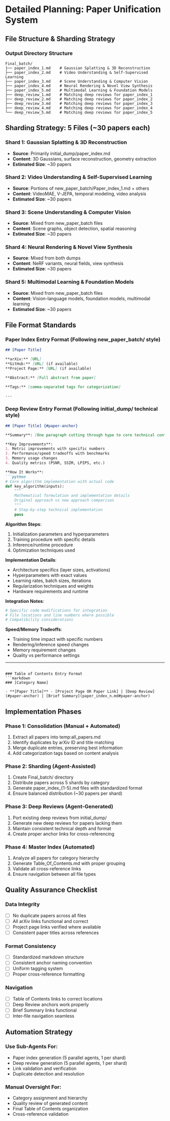 # Detailed Planning: Paper Unification System

## File Structure & Sharding Strategy

### Output Directory Structure
```
Final_batch/
├── paper_index_1.md    # Gaussian Splatting & 3D Reconstruction
├── paper_index_2.md    # Video Understanding & Self-Supervised Learning  
├── paper_index_3.md    # Scene Understanding & Computer Vision
├── paper_index_4.md    # Neural Rendering & Novel View Synthesis
├── paper_index_5.md    # Multimodal Learning & Foundation Models
├── deep_review_1.md    # Matching deep reviews for paper_index_1
├── deep_review_2.md    # Matching deep reviews for paper_index_2
├── deep_review_3.md    # Matching deep reviews for paper_index_3
├── deep_review_4.md    # Matching deep reviews for paper_index_4
└── deep_review_5.md    # Matching deep reviews for paper_index_5
```

## Sharding Strategy: 5 Files (~30 papers each)

### Shard 1: Gaussian Splatting & 3D Reconstruction
- **Source**: Primarily initial_dump/paper_index.md
- **Content**: 3D Gaussians, surface reconstruction, geometry extraction
- **Estimated Size**: ~30 papers

### Shard 2: Video Understanding & Self-Supervised Learning
- **Source**: Portions of new_paper_batch/Paper_index_1.md + others
- **Content**: VideoMAE, V-JEPA, temporal modeling, video analysis
- **Estimated Size**: ~30 papers

### Shard 3: Scene Understanding & Computer Vision
- **Source**: Mixed from new_paper_batch files
- **Content**: Scene graphs, object detection, spatial reasoning
- **Estimated Size**: ~30 papers

### Shard 4: Neural Rendering & Novel View Synthesis  
- **Source**: Mixed from both dumps
- **Content**: NeRF variants, neural fields, view synthesis
- **Estimated Size**: ~30 papers

### Shard 5: Multimodal Learning & Foundation Models
- **Source**: Mixed from new_paper_batch files
- **Content**: Vision-language models, foundation models, multimodal learning
- **Estimated Size**: ~30 papers

## File Format Standards

### Paper Index Entry Format (Following new_paper_batch/ style)
```markdown
## [Paper Title]

**arXiv:** [URL]  
**GitHub:** [URL] (if available)  
**Project Page:** [URL] (if available)

**Abstract:** [Full abstract from paper]

**Tags:** [comma-separated tags for categorization]

---
```

### Deep Review Entry Format (Following initial_dump/ technical style)
```markdown
## [Paper Title] {#paper-anchor}

**Summary**: [One paragraph cutting through hype to core technical contribution]

**Key Improvements**:
1. Metric improvements with specific numbers
2. Performance/speed tradeoffs with benchmarks
3. Memory usage changes
4. Quality metrics (PSNR, SSIM, LPIPS, etc.)

**How It Works**:
```python
# Core algorithm implementation with actual code
def key_algorithm(inputs):
    """
    Mathematical formulation and implementation details
    Original approach vs new approach comparison
    """
    # Step-by-step technical implementation
    pass
```

**Algorithm Steps**:
1. Initialization parameters and hyperparameters
2. Training procedure with specific details
3. Inference/runtime procedure
4. Optimization techniques used

**Implementation Details**:
- Architecture specifics (layer sizes, activations)
- Hyperparameters with exact values
- Learning rates, batch sizes, iterations
- Regularization techniques and weights
- Hardware requirements and runtime

**Integration Notes**:
```python
# Specific code modifications for integration
# File locations and line numbers where possible
# Compatibility considerations
```

**Speed/Memory Tradeoffs**:
- Training time impact with specific numbers
- Rendering/inference speed changes
- Memory requirement changes
- Quality vs performance settings

---
```

### Table of Contents Entry Format
```markdown
### [Category Name]

- **[Paper Title]** - [Project Page OR Paper Link] | [Deep Review](#paper-anchor) | [Brief Summary](paper_index_n.md#paper-anchor)
```

## Implementation Phases

### Phase 1: Consolidation (Manual + Automated)
1. Extract all papers into temp:all_papers.md
2. Identify duplicates by arXiv ID and title matching
3. Merge duplicate entries, preserving best information
4. Add categorization tags based on content analysis

### Phase 2: Sharding (Agent-Assisted)
1. Create Final_batch/ directory
2. Distribute papers across 5 shards by category
3. Generate paper_index_{1-5}.md files with standardized format
4. Ensure balanced distribution (~30 papers per shard)

### Phase 3: Deep Reviews (Agent-Generated)
1. Port existing deep reviews from initial_dump/
2. Generate new deep reviews for papers lacking them
3. Maintain consistent technical depth and format
4. Create proper anchor links for cross-referencing

### Phase 4: Master Index (Automated)
1. Analyze all papers for category hierarchy
2. Generate Table_Of_Contents.md with proper grouping
3. Validate all cross-reference links
4. Ensure navigation between all file types

## Quality Assurance Checklist

### Data Integrity
- [ ] No duplicate papers across all files
- [ ] All arXiv links functional and correct
- [ ] Project page links verified where available
- [ ] Consistent paper titles across references

### Format Consistency  
- [ ] Standardized markdown structure
- [ ] Consistent anchor naming convention
- [ ] Uniform tagging system
- [ ] Proper cross-reference formatting

### Navigation
- [ ] Table of Contents links to correct locations
- [ ] Deep Review anchors work properly
- [ ] Brief Summary links functional
- [ ] Inter-file navigation seamless

## Automation Strategy

### Use Sub-Agents For:
- Paper index generation (5 parallel agents, 1 per shard)
- Deep review generation (5 parallel agents, 1 per shard)  
- Link validation and verification
- Duplicate detection and resolution

### Manual Oversight For:
- Category assignment and hierarchy
- Quality review of generated content
- Final Table of Contents organization
- Cross-reference validation
